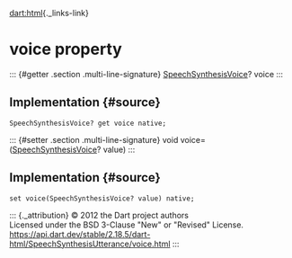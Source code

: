 [dart:html](../../dart-html/dart-html-library){._links-link}

voice property
==============

::: {#getter .section .multi-line-signature}
[SpeechSynthesisVoice](../speechsynthesisvoice-class)? voice
:::

Implementation {#source}
--------------

``` {.language-dart data-language="dart"}
SpeechSynthesisVoice? get voice native;
```

::: {#setter .section .multi-line-signature}
void voice=([SpeechSynthesisVoice](../speechsynthesisvoice-class)?
value)
:::

Implementation {#source}
--------------

``` {.language-dart data-language="dart"}
set voice(SpeechSynthesisVoice? value) native;
```

::: {._attribution}
© 2012 the Dart project authors\
Licensed under the BSD 3-Clause \"New\" or \"Revised\" License.\
<https://api.dart.dev/stable/2.18.5/dart-html/SpeechSynthesisUtterance/voice.html>
:::
